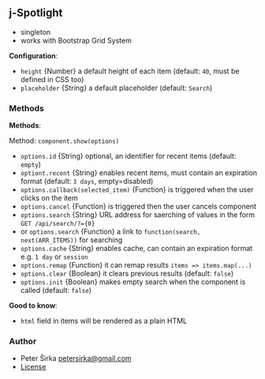 ## j-Spotlight

- singleton
- works with Bootstrap Grid System

__Configuration__:

- `height` {Number} a default height of each item (default: `40`, must be defined in CSS too)
- `placeholder` {String} a default placeholder (default: `Search`)

### Methods

__Methods__:

Method: `component.show(options)`

- `options.id` {String} optional, an identifier for recent items (default: `empty`)
- `optiont.recent` {String} enables recent items, must contain an expiration format (default: `3 days`, empty=disabled)
- `options.callback(selected_item)` {Function} is triggered when the user clicks on the item
- `options.cancel` {Function} is triggered then the user cancels component
- `options.search` {String} URL address for saerching of values in the form `GET /api/search/?={0}`
- or `options.search` {Function} a link to `function(search, next(ARR_ITEMS))` for searching
- `options.cache` {String} enables cache, can contain an expiration format e.g. `1 day` or `session`
- `options.remap` {Function} it can remap results `items => items.map(...)`
- `options.clear` {Boolean} it clears previous results (default: `false`)
- `options.init` {Boolean} makes empty search when the component is called (default: `false`)

__Good to know__:

- `html` field in items will be rendered as a plain HTML

### Author

- Peter Širka <petersirka@gmail.com>
- [License](https://www.totaljs.com/license/)